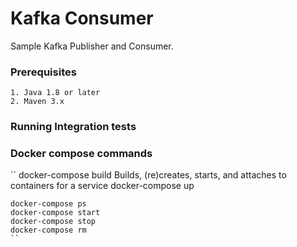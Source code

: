 # Kafka Consumer
Sample Kafka Publisher and Consumer.

### Prerequisites
    1. Java 1.8 or later
    2. Maven 3.x
    
### Running Integration tests

### Docker compose commands
``
    docker-compose build
    Builds, (re)creates, starts, and attaches to containers for a service
    docker-compose up

    docker-compose ps
    docker-compose start
    docker-compose stop
    docker-compose rm
    ``
